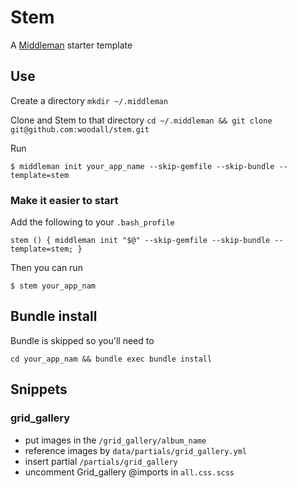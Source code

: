 # Stem

A [Middleman](http://www.middlemanapp.com) starter template

## Use

Create a directory `mkdir ~/.middleman` 

Clone and Stem to that directory `cd ~/.middleman && git clone git@github.com:woodall/stem.git` 

Run 

`$ middleman init your_app_name --skip-gemfile --skip-bundle --template=stem`


### Make it easier to start

Add the following to your `.bash_profile`

`stem () { middleman init "$@" --skip-gemfile --skip-bundle --template=stem; }`

Then you can run

`$ stem your_app_nam`

## Bundle install

Bundle is skipped so you'll need to

`cd your_app_nam && bundle exec bundle install`


## Snippets

### grid_gallery

- put images in the `/grid_gallery/album_name`
- reference images by `data/partials/grid_gallery.yml`
- insert partial `/partials/grid_gallery`
- uncomment Grid_gallery @imports in `all.css.scss`
